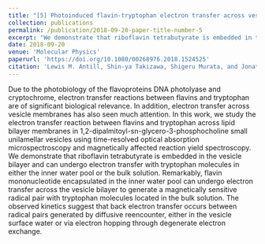 ```yaml
---
title: "[5] Photoinduced flavin-tryptophan electron transfer across vesicle membranes generates magnetic field sensitive radical pairs"
collection: publications
permalink: /publication/2018-09-20-paper-title-number-5
excerpt: "We demonstrate that riboflavin tetrabutyrate is embedded in the vesicle bilayer and can undergo electron transfer with tryptophan molecules in either the inner water pool or the bulk solution. Remarkably, flavin mononucleotide encapsulated in the inner water pool can undergo electron transfer across the vesicle bilayer to generate a magnetically sensitive radical pair with tryptophan molecules located in the bulk solution.<br/><img src='/images/vesicles.png'>"
date: 2018-09-20
venue: 'Molecular Physics'
paperurl: 'https://doi.org/10.1080/00268976.2018.1524525'
citation: 'Lewis M. Antill, Shin-ya Takizawa, Shigeru Murata, and Jonathan R. Woodward (2018). &quot;Photoinduced flavin-tryptophan electron transfer across vesicle membranes generates magnetic field sensitive radical pairs&quot; <i>Molecular Physics</i>, 117, 19, 2594-2603.'
---
```

Due to the photobiology of the flavoproteins DNA photolyase and cryptochrome, electron transfer reactions between flavins and tryptophan are of significant biological relevance. In addition, electron transfer across vesicle membranes has also seen much attention. In this work, we study the electron transfer reaction between flavins and tryptophan across lipid bilayer membranes in 1,2-dipalmitoyl-sn-glycero-3-phosphocholine small unilamellar vesicles using time-resolved optical absorption microspectroscopy and magnetically affected reaction yield spectroscopy. We demonstrate that riboflavin tetrabutyrate is embedded in the vesicle bilayer and can undergo electron transfer with tryptophan molecules in either the inner water pool or the bulk solution. Remarkably, flavin mononucleotide encapsulated in the inner water pool can undergo electron transfer across the vesicle bilayer to generate a magnetically sensitive radical pair with tryptophan molecules located in the bulk solution. The observed kinetics suggest that back electron transfer occurs between radical pairs generated by diffusive reencounter, either in the vesicle surface water or via electron hopping through degenerate electron exchange.